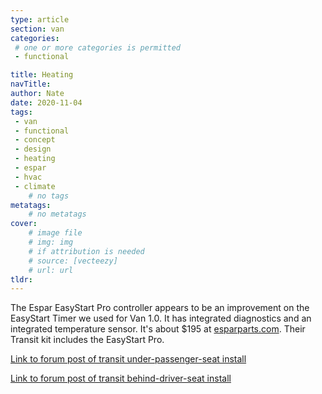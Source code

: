 ```yaml
---
type: article
section: van
categories: 
 # one or more categories is permitted
 - functional

title: Heating
navTitle: 
author: Nate
date: 2020-11-04
tags:
 - van
 - functional
 - concept
 - design
 - heating
 - espar
 - hvac
 - climate
	# no tags
metatags:
	# no metatags
cover: 
	# image file
	# img: img
	# if attribution is needed
	# source: [vecteezy]
	# url: url
tldr:
---
```


The Espar EasyStart Pro controller appears to be an improvement on the EasyStart Timer we used for Van 1.0.  It has integrated diagnostics and an integrated temperature sensor.  It's about $195 at [esparparts.com](https://www.esparparts.com/).  Their Transit kit includes the EasyStart Pro.


[Link to forum post of transit under-passenger-seat install](https://www.fordtransitusaforum.com/threads/successful-espar-b4l-m2-heater-install-notes.82387/post-1071077)

[Link to forum post of transit behind-driver-seat install](https://www.fordtransitusaforum.com/threads/need-espar-heater-location-pros-and-cons.82516/post-1072428)

